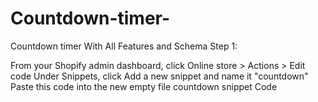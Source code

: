 # Countdown-timer-
Countdown timer With All Features and Schema
Step 1:

From your Shopify admin dashboard, click Online store > Actions > Edit code
Under Snippets, click Add a new snippet and name it "countdown"
Paste this code into the new empty file
countdown snippet Code
